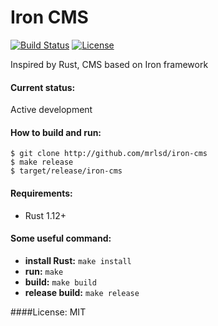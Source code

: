 # Iron CMS
[![Build Status](https://travis-ci.org/mrLSD/iron-cms.svg?branch=master)](https://travis-ci.org/mrLSD/iron-cms) [![License](http://img.shields.io/badge/license-mit-blue.svg?style=flat-square)](https://raw.githubusercontent.com/mrLSD/iron-cms/master/LICENSE)

Inspired by Rust, CMS based on Iron framework
#### Current status:
Active development

#### How to build and run:
```
$ git clone http://github.com/mrlsd/iron-cms
$ make release
$ target/release/iron-cms
```

#### Requirements:
* Rust 1.12+
  
#### Some useful command:
* **install Rust:** `make install`
* **run:** `make`
* **build:** `make build`
* **release build:** `make release`


####License: MIT

